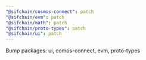 ```yaml
---
"@sifchain/cosmos-connect": patch
"@sifchain/evm": patch
"@sifchain/math": patch
"@sifchain/proto-types": patch
"@sifchain/ui": patch
---
```


Bump packages: ui, comos-connect, evm, proto-types
